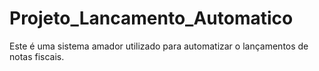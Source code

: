 # Projeto_Lancamento_Automatico
Este é uma sistema amador utilizado para automatizar o lançamentos de notas fiscais.
